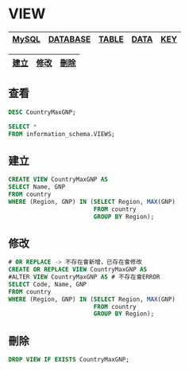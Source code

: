 # VIEW
|[MySQL](.)|[DATABASE](./DATABASE.md)|[TABLE](./TABLE.md)|[DATA](./DATA.md)|[KEY](./KEY.md)|
|-|-|-|-|-|

|[建立](#建立)|[修改](#修改)|[刪除](#刪除)|
|-|-|-|
## 查看
```sql
DESC CountryMaxGNP;

SELECT *
FROM information_schema.VIEWS;
```

## 建立
```sql
CREATE VIEW CountryMaxGNP AS
SELECT Name, GNP
FROM country
WHERE (Region, GNP) IN (SELECT Region, MAX(GNP)
                        FROM country
                        GROUP BY Region);
```

## 修改
```sql
# OR REPLACE -> 不存在會新增，已存在會修改
CREATE OR REPLACE VIEW CountryMaxGNP AS 
#ALTER VIEW CountryMaxGNP AS # 不存在會ERROR
SELECT Code, Name, GNP
FROM country
WHERE (Region, GNP) IN (SELECT Region, MAX(GNP)
                        FROM country
                        GROUP BY Region);
```

## 刪除
```sql
DROP VIEW IF EXISTS CountryMaxGNP;
```